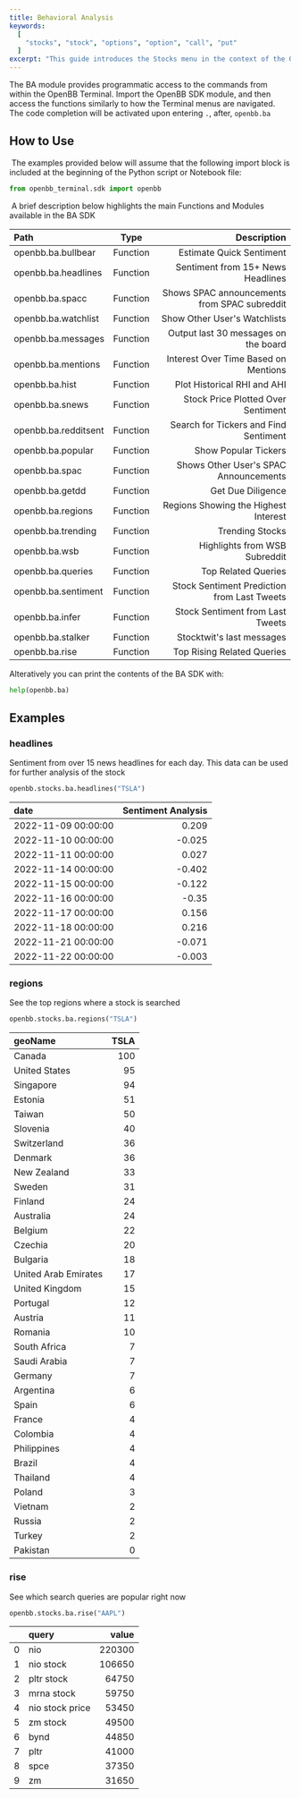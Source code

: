 ```yaml
---
title: Behavioral Analysis
keywords:
  [
    "stocks", "stock", "options", "option", "call", "put"
  ]
excerpt: "This guide introduces the Stocks menu in the context of the OpenBB SDK."
---
```


The BA module provides programmatic access to the commands from within the OpenBB Terminal. Import the OpenBB SDK module, and then access the functions similarly to how the Terminal menus are navigated. The code completion will be activated upon entering `.`, after, `openbb.ba`
​

## How to Use

​
The examples provided below will assume that the following import block is included at the beginning of the Python script or Notebook file:
​

```python
from openbb_terminal.sdk import openbb
```

​
A brief description below highlights the main Functions and Modules available in the BA SDK

| Path                       |    Type    |                                  Description |
| :------------------------- | :--------: | -------------------------------------------: |
| openbb.ba.bullbear         |  Function  |                     Estimate Quick Sentiment |
| openbb.ba.headlines        |  Function  |            Sentiment from 15+ News Headlines |
| openbb.ba.spacc            |  Function  | Shows SPAC announcements from SPAC subreddit |
| openbb.ba.watchlist        |  Function  |                 Show Other User's Watchlists | 
| openbb.ba.messages         |  Function  |         Output last 30 messages on the board |
| openbb.ba.mentions         |  Function  |         Interest Over Time Based on Mentions |
| openbb.ba.hist             |  Function  |                  Plot Historical RHI and AHI |
| openbb.ba.snews            |  Function  |           Stock Price Plotted Over Sentiment |
| openbb.ba.redditsent       |  Function  |        Search for Tickers and Find Sentiment |
| openbb.ba.popular          |  Function  |                         Show Popular Tickers |
| openbb.ba.spac             |  Function  |        Shows Other User's SPAC Announcements |
| openbb.ba.getdd            |  Function  |                            Get Due Diligence |
| openbb.ba.regions          |  Function  |         Regions Showing the Highest Interest |
| openbb.ba.trending         |  Function  |                              Trending Stocks |
| openbb.ba.wsb              |  Function  |                Highlights from WSB Subreddit |
| openbb.ba.queries          |  Function  |                          Top Related Queries |
| openbb.ba.sentiment        |  Function  |  Stock Sentiment Prediction from Last Tweets |
| openbb.ba.infer            |  Function  |             Stock Sentiment from Last Tweets |
| openbb.ba.stalker          |  Function  |                    Stocktwit's last messages |
| openbb.ba.rise             |  Function  |                   Top Rising Related Queries |

Alteratively you can print the contents of the BA SDK with:

```python
help(openbb.ba)
```

## Examples

### headlines

Sentiment from over 15 news headlines for each day. This data can be used for further analysis of the stock

```python
openbb.stocks.ba.headlines("TSLA")
```

| date                |   Sentiment Analysis |
|:--------------------|---------------------:|
| 2022-11-09 00:00:00 |                0.209 |
| 2022-11-10 00:00:00 |               -0.025 |
| 2022-11-11 00:00:00 |                0.027 |
| 2022-11-14 00:00:00 |               -0.402 |
| 2022-11-15 00:00:00 |               -0.122 |
| 2022-11-16 00:00:00 |               -0.35  |
| 2022-11-17 00:00:00 |                0.156 |
| 2022-11-18 00:00:00 |                0.216 |
| 2022-11-21 00:00:00 |               -0.071 |
| 2022-11-22 00:00:00 |               -0.003 |

### regions

See the top regions where a stock is searched

```python
openbb.stocks.ba.regions("TSLA")
```

| geoName                                |   TSLA |
|:---------------------------------------|-------:|
| Canada                                 |    100 |
| United States                          |     95 |
| Singapore                              |     94 |
| Estonia                                |     51 |
| Taiwan                                 |     50 |
| Slovenia                               |     40 |
| Switzerland                            |     36 |
| Denmark                                |     36 |
| New Zealand                            |     33 |
| Sweden                                 |     31 |
| Finland                                |     24 |
| Australia                              |     24 |
| Belgium                                |     22 |
| Czechia                                |     20 |
| Bulgaria                               |     18 |
| United Arab Emirates                   |     17 |
| United Kingdom                         |     15 |
| Portugal                               |     12 |
| Austria                                |     11 |
| Romania                                |     10 |
| South Africa                           |      7 |
| Saudi Arabia                           |      7 |
| Germany                                |      7 |
| Argentina                              |      6 |
| Spain                                  |      6 |
| France                                 |      4 |
| Colombia                               |      4 |
| Philippines                            |      4 |
| Brazil                                 |      4 |
| Thailand                               |      4 |
| Poland                                 |      3 |
| Vietnam                                |      2 |
| Russia                                 |      2 |
| Turkey                                 |      2 |
| Pakistan                               |      0 |

### rise

See which search queries are popular right now

```python
openbb.stocks.ba.rise("AAPL")
```

|    | query           |   value |
|---:|:----------------|--------:|
|  0 | nio             |  220300 |
|  1 | nio stock       |  106650 |
|  2 | pltr stock      |   64750 |
|  3 | mrna stock      |   59750 |
|  4 | nio stock price |   53450 |
|  5 | zm stock        |   49500 |
|  6 | bynd            |   44850 |
|  7 | pltr            |   41000 |
|  8 | spce            |   37350 |
|  9 | zm              |   31650 |
